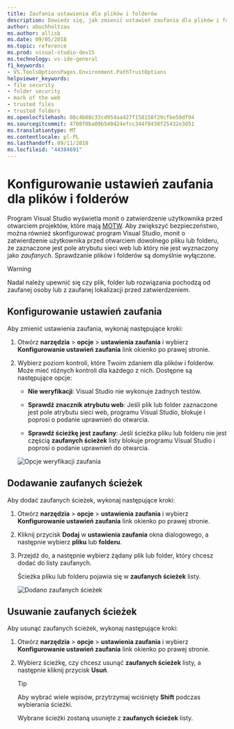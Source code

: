 ```yaml
---
title: Zaufania ustawienia dla plików i folderów
description: Dowiedz się, jak zmienić ustawień zaufania dla plików i folderów, aby zabezpieczyć program Visual Studio.
author: abuchholtzau
ms.author: allisb
ms.date: 09/05/2018
ms.topic: reference
ms.prod: visual-studio-dev15
ms.technology: vs-ide-general
f1_keywords:
- VS.ToolsOptionsPages.Environment.PathTrustOptions
helpviewer_keywords:
- file security
- folder security
- mark of the web
- trusted files
- trusted folders
ms.openlocfilehash: 08c4b08c33cd954aa427f158158f29cfbe50df94
ms.sourcegitcommit: 4708f0ba09b540424efcc344f8438f25432e3d51
ms.translationtype: MT
ms.contentlocale: pl-PL
ms.lasthandoff: 09/11/2018
ms.locfileid: "44384691"
---
```

# <a name="configure-trust-settings-for-files-and-folders"></a>Konfigurowanie ustawień zaufania dla plików i folderów

Program Visual Studio wyświetla monit o zatwierdzenie użytkownika przed otwarciem projektów, które mają [MOTW](/previous-versions/windows/internet-explorer/ie-developer/compatibility/ms537628(v=vs.85)). Aby zwiększyć bezpieczeństwo, można również skonfigurować program Visual Studio, monit o zatwierdzenie użytkownika przed otwarciem dowolnego pliku lub folderu, że zaznaczone jest pole atrybutu sieci web lub który nie jest wyznaczony jako *zaufanych*. Sprawdzanie plików i folderów są domyślnie wyłączone.

> [!WARNING]
> Nadal należy upewnić się czy plik, folder lub rozwiązania pochodzą od zaufanej osoby lub z zaufanej lokalizacji przed zatwierdzeniem.

## <a name="configure-trust-settings"></a>Konfigurowanie ustawień zaufania

Aby zmienić ustawienia zaufania, wykonaj następujące kroki:

1. Otwórz **narzędzia** > **opcje** > **ustawienia zaufania** i wybierz **Konfigurowanie ustawień zaufania** link okienko po prawej stronie.

2. Wybierz poziom kontroli, które Twoim zdaniem dla plików i folderów. Może mieć różnych kontroli dla każdego z nich. Dostępne są następujące opcje:

   * **Nie weryfikacji**: Visual Studio nie wykonuje żadnych testów.

   * **Sprawdź znacznik atrybutu web**: Jeśli plik lub folder zaznaczone jest pole atrybutu sieci web, programu Visual Studio, blokuje i poprosi o podanie uprawnień do otwarcia.

   * **Sprawdź ścieżkę jest zaufany**: Jeśli ścieżka pliku lub folderu nie jest częścią **zaufanych ścieżek** listy blokuje programu Visual Studio i poprosi o podanie uprawnień do otwarcia.

   ![Opcje weryfikacji zaufania](media/trust-settings.png)

## <a name="add-trusted-paths"></a>Dodawanie zaufanych ścieżek

Aby dodać zaufanych ścieżek, wykonaj następujące kroki:

1. Otwórz **narzędzia** > **opcje** > **ustawienia zaufania** i wybierz **Konfigurowanie ustawień zaufania** link okienko po prawej stronie.

2. Kliknij przycisk **Dodaj** w **ustawienia zaufania** okna dialogowego, a następnie wybierz **pliku** lub **folderu**.

3. Przejdź do, a następnie wybierz żądany plik lub folder, który chcesz dodać do listy zaufanych.

   Ścieżka pliku lub folderu pojawia się w **zaufanych ścieżek** listy.

   ![Dodano zaufanych ścieżek](media/trusted-paths.png)

## <a name="remove-trusted-paths"></a>Usuwanie zaufanych ścieżek

Aby usunąć zaufanych ścieżek, wykonaj następujące kroki:

1. Otwórz **narzędzia** > **opcje** > **ustawienia zaufania** i wybierz **Konfigurowanie ustawień zaufania** link okienko po prawej stronie.

2. Wybierz ścieżkę, czy chcesz usunąć **zaufanych ścieżek** listy, a następnie kliknij przycisk **Usuń**.

   > [!TIP]
   > Aby wybrać wiele wpisów, przytrzymaj wciśnięty **Shift** podczas wybierania ścieżki.

   Wybrane ścieżki zostaną usunięte z **zaufanych ścieżek** listy.
